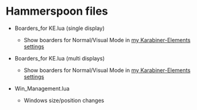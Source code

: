 # Hammerspoon files
* Boarders_for KE.lua (single display)
  * Show boarders for Normal/Visual Mode in [my Karabiner-Elements settings](https://github.com/spring-haru/my_KE)

* Boarders_for KE.lua (multi displays)
  * Show boarders for Normal/Visual Mode in [my Karabiner-Elements settings](https://github.com/spring-haru/my_KE)

* Win_Management.lua
  * Windows size/position changes
